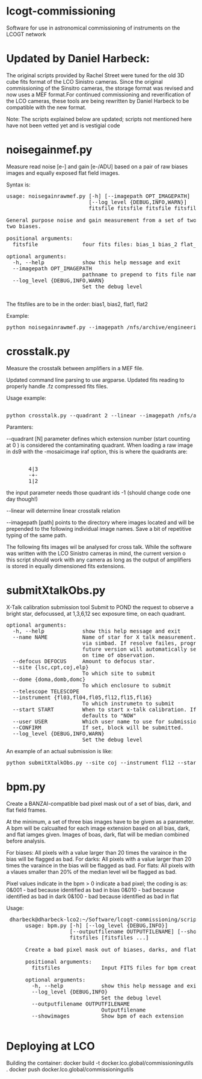 # lcogt-commissioning
Software for use in astronomical commissioning of instruments on the LCOGT network

Updated by Daniel Harbeck:
==
The original scripts provided by Rachel Street were tuned for the old 3D cube fits format
 of the LCO Sinistro cameras. Since the original commissioning of the Sinsitro cameras, the storage
 format was revised and now uses a MEF format.For continued commissioning and reverification of the
 LCO cameras, these tools are being rewritten by Daniel Harbeck to be compatible with the new format. 

 Note: The scripts explained below are updated; scripts not mentioned here have not been vetted yet and 
 is vestigial code 

noisegainmef.py
===

Measure read noise [e-] and gain [e-/ADU]  based on a pair of raw biases images and equally exposed
flat field images. 

Syntax is:
<pre>
usage: noisegainrawmef.py [-h] [--imagepath OPT_IMAGEPATH]
                          [--log_level {DEBUG,INFO,WARN}]
                          fitsfile fitsfile fitsfile fitsfile

General purpose noise and gain measurement from a set of two flat fields and
two biases.

positional arguments:
  fitsfile              four fits files: bias_1 bias_2 flat_1 flat_2

optional arguments:
  -h, --help            show this help message and exit
  --imagepath OPT_IMAGEPATH
                        pathname to prepend to fits file names.
  --log_level {DEBUG,INFO,WARN}
                        Set the debug level

</pre>

The fitsfiles are to be in the order: bias1, bias2, flat1, flat2

Example:
<pre>
python noisegainrawmef.py --imagepath /nfs/archive/engineering/cpt/fl14/20170912/raw/ cpt1m013-fl14-20170912-0002-b00.fits.fz cpt1m013-fl14-20170912-0003-b00.fits.fz   cpt1m013-fl14-20170912-0030-f00.fits.fz cpt1m013-fl14-20170912-0031-f00.fits.fz
</pre>


crosstalk.py
====
Measure the crosstalk between amplifiers in a MEF file. 

Updated command line parsing to use argparse. Updated fits reading to properly handle .fz
 compressed fits files. 

Usage example:
<pre>

python crosstalk.py --quadrant 2 --linear --imagepath /nfs/archive/engineering/cpt/fl14/20170913/raw    cpt1m013-fl14-20170913-0106-x00.fits.fz cpt1m013-fl14-20170913-0107-x00.fits.fz cpt1m013-fl14-20170913-0108-x00.fits.fz
</pre>

Paramters:

--quadrant [N] parameter defines which extension number (start counting at 0 ) is considered the contaminating quadrant.
  When loading a raw image in ds9 with the -mosaicimage iraf option, this is where the quadrants are:
<pre>  
       4|3
       -+- 
       1|2
</pre>
  the input parameter needs those quadrant ids -1 (should change code one day though!)

--linear will determine linear crosstalk relation

--imagepath [path]  points to the directory where images located and will be prepended to the
 following individual image names. Save a bit of repetitive typing of the same path.

The following fits images wil be analysed for cross talk. While the software was written with the 
LCO Sinistro cameras in mind, the current version o this script should work with any camera as 
long as the output of amplifiers is stored in equally dimensioned fits extensions. 


submitXtalkObs.py
===

X-Talk calibration submission tool Submit to POND the request to observe a
bright star, defocussed, at 1,3,6,12 sec exposure time, on each quadrant.

<pre>
optional arguments:
  -h, --help            show this help message and exit
  --name NAME           Name of star for X talk measurement. Will be resolved
                        via simbad. If resolve failes, program will exit.
                        future version will automatically select a star based
                        on time of observation.
  --defocus DEFOCUS     Amount to defocus star.
  --site {lsc,cpt,coj,elp}
                        To which site to submit
  --dome {doma,domb,domc}
                        To which enclosure to submit
  --telescope TELESCOPE
  --instrument {fl03,fl04,fl05,fl12,fl15,fl16}
                        To which instrumetn to submit
  --start START         When to start x-talk calibration. If not given,
                        defaults to "NOW"
  --user USER           Which user name to use for submission
  --CONFIRM             If set, block will be submitted.
  --log_level {DEBUG,INFO,WARN}
                        Set the debug level
</pre>

An example of an actual submission is like:
<pre>
python submitXtalkObs.py --site coj --instrument fl12 --start "20180124 18:17" --name "15 Sex" --CONFIRM
</pre>



bpm.py
===

Create a BANZAI-compatible bad pixel mask out of a set of bias, dark, and flat field frames.

At the minimum, a set of three bias images have to be given as a parameter. A bpm will be calcualted for each image
 extension based on all bias, dark, and flat iamges given. Images of boas, dark, flat will be median combined before
  analysis.

For biases: All pixels with a value larger than 20 times the varaince in the bias will be flagged as bad.
For darks: All pixels with a value larger than 20 times the varaince in the bias will be flagged as bad.
For flats: All pixels with a vlaues smaller than 20% of the median level wil be flagged as bad.


Pixel values indicate in the bpm > 0 indicate a bad pixel; the coding is as:
0&001 - bad because identified as bad in bias
0&010 - bad because identified as bad in dark
0&100 - bad because identified as bad in flat



Usage: 
<pre> dharbeck@dharbeck-lco2:~/Software/lcogt-commissioning/scripts$ python bpm.py --help
      usage: bpm.py [-h] [--log_level {DEBUG,INFO}]
                    [--outputfilename OUTPUTFILENAME] [--showimages]
                    fitsfiles [fitsfiles ...]
      
      Create a bad pixel mask out of biases, darks, and flat fields
      
      positional arguments:
        fitsfiles             Input FITS files for bpm creation.
      
      optional arguments:
        -h, --help            show this help message and exit
        --log_level {DEBUG,INFO}
                              Set the debug level
        --outputfilename OUTPUTFILENAME
                              Outputfilename
        --showimages          Show bpm of each extension

</pre>


Deploying at LCO
===

Building the container:
docker build -t docker.lco.global/commissioningutils .
docker push  docker.lco.global/commissioningutils
